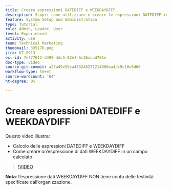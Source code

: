 ```yaml
---
title: Creare espressioni DATEDIFF e WEEKDAYDIFF
description: Scopri come utilizzare e creare le espressioni DATEDIFF in un campo calcolato in Adobe [!DNL Workfront].
feature: System Setup and Administration
type: Tutorial
role: Admin, Leader, User
level: Experienced
activity: use
team: Technical Marketing
thumbnail: 335176.png
jira: KT-8913
exl-id: 7ef77612-d490-4dc5-82e1-5c36acad761e
doc-type: video
source-git-commit: a25a49e59ca483246271214886ea4dc9c10e8d66
workflow-type: tm+mt
source-wordcount: '64'
ht-degree: 0%

---
```


# Creare espressioni DATEDIFF e WEEKDAYDIFF

Questo video illustra:

* Calcolo delle espressioni DATEDIFF e WEEKDAYDIFF
* Come creare un’espressione di dati WEEKDAYDIFF in un campo calcolato

>[!VIDEO](https://video.tv.adobe.com/v/335176/?quality=12&learn=on)

**Nota**: l’espressione dati WEEKDAYDIFF NON tiene conto delle festività specificate dall’organizzazione.
